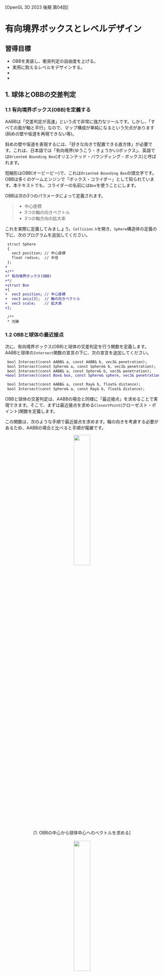 [OpenGL 3D 2023 後期 第04回]

# 有向境界ボックスとレベルデザイン

## 習得目標

* OBBを実装し、衝突判定の自由度を上げる。
* 実用に耐えるレベルをデザインする。
* 
* 

## 1. 球体とOBBの交差判定

### 1.1 有向境界ボックス(OBB)を定義する

AABBは「交差判定が高速」という点で非常に強力なツールです。しかし、「すべての面が軸と平行」なので、マップ構成が単純になるという欠点があります(斜めの壁や坂道を再現できない等)。

斜めの壁や坂道を表現するには、「好きな向きで配置できる直方体」が必要です。これは、日本語では「有向境界(ゆうこう・きょうかい)ボックス」、英語では`Oriented Bounding Box`(オリエンテッド・バウンディング・ボックス)と呼ばれます。

短縮形はOBB(オービービー)で、これは`Oriented Bounding Box`の頭文字です。OBBは多くのゲームエンジンで「ボックス・コライダー」として知られています。本テキストでも、コライダーの名前には`Box`を使うことにします。

OBBは次の3つのパラメータによって定義されます。

>* 中心座標
>* 3つの軸の向きベクトル
>* 3つの軸方向の拡大率

これを実際に定義してみましょう。`Collision.h`を開き、`Sphere`構造体の定義の下に、次のプログラムを追加してください。

```diff
 struct Sphere
 {
   vec3 position; // 中心座標
   float radius;  // 半径
 };
+
+/**
+* 有向境界ボックス(OBB)
+*/
+struct Box 
+{
+  vec3 position; // 中心座標
+  vec3 axis[3];  // 軸の向きベクトル
+  vec3 scale;    // 拡大率
+};

 /**
 * 光線
```

### 1.2 OBBと球体の最近接点

次に、有向境界ボックス(OBB)と球体の交差判定を行う関数を定義します。AABBと球体の`Intersect`関数の宣言の下に、次の宣言を追加してください。

```diff
 bool Intersect(const AABB& a, const AABB& b, vec3& penetration);
 bool Intersect(const Sphere& a, const Sphere& b, vec3& penetration);
 bool Intersect(const AABB& a, const Sphere& b, vec3& penetration);
+bool Intersect(const Box& box, const Sphere& sphere, vec3& penetration);

 bool Intersect(const AABB& a, const Ray& b, float& distance);
 bool Intersect(const Sphere& a, const Ray& b, float& distance);
```

OBBと球体の交差判定は、AABBの場合と同様に「最近接点」を求めることで実現できます。そこで、まずは最近接点を求める`ClosestPoint`(クローゼスト・ポイント)関数を定義します。

この関数は、次のような手順で最近接点を求めます。軸の向きを考慮する必要があるため、AABBの場合と比べると手順が複雑です。

<p align="center">
<img src="images/16_closest_point_sphere_obb_0.png" width="33%" /><br>[1. OBBの中心から球体中心へのベクトルを求める]<br><br>
<img src="images/16_closest_point_sphere_obb_1.png" width="33%" /><br>[2. ベクトルをOBBのX, Y, Z軸に射影する]<br><br>
<img src="images/16_closest_point_sphere_obb_2.png" width="33%" /><br>[3. 射影した長さをOBBのスケールに制限する]<br>
</p>

射影は内積(`dot`関数)によって求められます。それでは、`Collision.cpp`を開き、AABBと球体の`Intersect`関数の定義の下に、次のプログラムを追加してください。

```diff
     penetration = faceNormals[faceIndex] * distance;
   }
   return true;
 }
+
+/**
+* OBBから点への最近接点
+*
+* @param box   判定対象のOBB
+* @param point 判定対象の点
+*
+* @return 長方形の中で最も点に近い座標
+*/
+vec3 ClosestPoint(const Box& box, const vec3& point)
+{
+  // OBBから点に向かうベクトル
+  const vec3 v = point - box.position;
+
+  vec3 result = box.position;
+  for (int i = 0; i < 3; ++i) {
+    // ベクトルをOBBの軸に射影
+    float d = dot(v, box.axis[i]);
+
+    // 射影で得られた値をOBBの範囲内に制限
+    d = std::clamp(d, -box.scale[i], box.scale[i]);
+
+    // 最近接点を更新
+    result += d * box.axis[i];
+  }
+  return result;
+}

 /**
 * スラブ(ある軸に垂直な2平面に囲まれた範囲)と光線の交差判定
```

>ところで、AABBは「3つの軸がワールド座標系の軸と一致しているOBB」とも考えられます。そのため、OBB用の`ClosestPoint`関数はAABBと点の最近接点も求められます。<br>
>実際、AABB用の`ClosestPoint`関数は、「ワールド座標系の軸を持つOBBを前提として最適化したOBB用の`ClosestPoint`関数」になっています。

### 1.3 OBBと球体の交差判定

次に、OBB用の`ClosestPoint`関数を使って「OBBと球体の交差判定」を定義します。OBB用の`ClosestPoint`関数の定義の下に、次のプログラムを追加してください。

```diff
     result += d * box.axis[i];
   }
   return result;
 }
+
+/**
+* OBBと球体の交差判定
+*
+* @param box         判定対象のOBB
+* @param sphere      判定対象の球体
+* @param penetration 貫通ベクトル
+*
+* @retval true  交差している
+* @retval false 交差していない
+*/
+bool Intersect(const Box& box, const Sphere& sphere, vec3& penetration)
+{
+  // 最近接点から球体の中心までの距離が、球体の半径より大きければ衝突していない
+  const vec3 p = ClosestPoint(box, sphere.position);
+  const vec3 v = sphere.position - p;
+  const float d2 = dot(v, v);
+  if (d2 > sphere.radius * sphere.radius) {
+    return false;
+  }
+
+  if (d2 > 0.00001f) {
+    // 距離が0より大きい場合、球体の中心はOBBの外側にある
+    // この場合、最近接から球体の中心へ向かう方向から衝突したとみなす
+    const float d = sqrt(d2);
+    penetration = v * ((sphere.radius - d) / d);
+  } else {
+    // 距離が0の場合、球体の中心はOBBの内部にある
+    // この場合、貫通距離が最も短い面から衝突したとみなす
+  }
+  return true;
+}

 /**
 * スラブ(ある軸に垂直な2平面に囲まれた範囲)と光線の交差判定
```

OBB用の`Intersect`関数とAABB用の`Intersect`関数と見比べてみてください。両者の違いは「呼び出している`ClosestPoint`関数が異なる」くらいで、ほぼ同一のプログラムとなっていることが分かると思います。

このプログラムに、距離が0の場合のプログラムを追加します。これも基本的な部分はAABB用の`Intersect`関数と同じです。`else`節の中に、次のプログラムを追加してください。

```diff
   } else {
     // 距離が0の場合、球体の中心はOBBの内部にある
     // この場合、貫通距離が最も短い面から衝突したとみなす
+    const vec3 a = p - box.position; // OBB中心から球体中心へのベクトル
+    int faceIndex = 0; // 貫通方向を示すインデックス
+    float distance = FLT_MAX; // 貫通距離
+    float sign = 1; // 貫通ベクトルの符号
+    for (int i = 0; i < 3; ++i) {
+      const float f = dot(box.axis[i], a); // aを軸ベクトルに射影
+      const float t0 = f - (-box.scale[i]);
+      if (t0 < distance) {
+        faceIndex = i;
+        distance = t0;
+        sign = -1;
+      }
+      const float t1 = box.scale[i] - f;
+      if (t1 < distance) {
+        faceIndex = i;
+        distance = t1;
+        sign = 1;
+      }
+    }
+    penetration = box.axis[faceIndex] * (distance * sign);
   }
   return true;
 }
```

OBBの場合、貫通ベクトルには`axis`配列が利用できます。そのため、AABBのように貫通ベクトル配列を定義する必要はありません。

これで、OBBと球体の交差判定は完成です。

### 1.4 ボックスコライダーを定義する

OBBとの衝突を処理するために「ボックスコライダー」を定義します。まず新しい衝突図形を表す列挙値を追加します。`Collider.h`を開き、`Type`列挙型の定義に次のプログラムを追加してください。

```diff
   // 形状
   enum class Type {
     AABB,   // 軸平行境界ボックス
     Sphere, // 球体
+    Box,    // 有向境界ボックス
   };
   virtual Type GetType() const = 0;
```

次に、プロジェクトの`Src/Engine`フォルダに`BoxCollider.h`という名前のヘッダファイルを作成してください。作成したファイルを開き、次のプログラムを追加してください。

```diff
+/**
+* @file BoxCollider.h
+*/
+#ifndef BOXCOLLIDER_H_INCLUDED
+#define BOXCOLLIDER_H_INCLUDED
+#include "Collider.h"
+#include "Collision.h"
+
+/**
+* BOXコライダー
+*/
+class BoxCollider : public Collider
+{
+public:
+  BoxCollider() = default;
+  virtual ~BoxCollider() = default;
+
+  // 図形の種類
+  Type GetType() const override { return Type::Box; }
+
+  // 座標を変更する
+  void AddPosition(const vec3& translate) override
+  {
+    box.position += translate;
+  }
+
+  // 座標変換したコライダーを取得する
+  ColliderPtr GetTransformedCollider(const mat4& transform) const override
+  {
+    // 座標変換したコピーを作成
+    auto p = std::make_shared<BoxCollider>();
+    return p;
+  }
+
+  // 図形を取得する
+  const Box& GetShape() const { return box; }
+
+  Box box = {
+    { 0, 0, 0 },
+    { { 1, 0, 0}, { 0, 1, 0 }, { 0, 0, 1} },
+    { 1, 1, 1 } };
+};
+using BoxColliderPtr = std::shared_ptr<BoxCollider>;
+
+#endif // BOXCOLLIDER_H_INCLUDED
```

OBBを扱う場合に少し面倒なのが、ワールド座標系のコライダーに変換する処理です。OBBは「中心座標」、「3つの軸ベクトル」、「3つの拡大率」と多くの要素を持つうえ、それぞれ変換方法が異なるためです。

特に軸ベクトルは「向きベクトル」なので、座標変換行列では変換できません。座標変換行列から回転行列を抽出し、抽出した回転行列によって変換しなくてはなりません。

回転行列の抽出では、処理の都合で拡大率も抽出する必要があります。そこで、汎用性を考えて、平行移動、拡大率、回転行列の3つを抽出する関数を定義することにします。関数名は`Decompose`(デコンポーズ、「分解する」という意味)とします)。

`VecMath.h`を開き、`ExtractScale`関数の定義の下に、次のプログラムを追加してください。

```diff
   const float sy = length(vec3(transform[1]));
   const float sz = length(vec3(transform[2]));
   return { sx, sy, sz };
 }
+
+/**
+* 座標変換行列を平行移動、拡大率、回転行列の各成分に分解する
+*
+* @param[in]  transform 分解元の座標変換行列
+* @param[out] translate 平行移動の格納先となる変数
+* @param[out] scale     拡大率の格納先となる変数
+* @param[out] rotation  回転行列の格納先となる変数
+*/
+inline void Decompose(const mat4& transform,
+  vec3& translate, vec3& scale, mat3& rotation)
+{
+  // 平行移動を分解
+  translate = vec3(transform[3]);
+
+  // 拡大率を分解
+  scale = ExtractScale(transform);
+
+  // 回転行列を分解
+  rotation = mat3(transform);
+  rotation[0] /= scale.x;
+  rotation[1] /= scale.y;
+  rotation[2] /= scale.z;
+}

 #endif // VECMATH_H_INCLUDED
```

このプログラムによって3つの成分が分解できる理由は、`GetTransformMatrix`関数の内容を見ると理解できるでしょう。

それでは、作成した`Decompose`関数を使ってOBBをワールド座標系に変換しましょう。`GetTransformedCollider`メンバ関数の定義に次のプログラムを追加してください。

```diff
   ColliderPtr GetTransformedCollider(const mat4& transform) const override
   {
+    // 座標変換行列を分解
+    vec3 translate; // 未使用
+    vec3 scale;
+    mat3 rotation;
+    Decompose(transform, translate, scale, rotation);
+
     // 座標変換したコピーを作成
     auto p = std::make_shared<BoxCollider>();
+    p->box.position = vec3(transform * vec4(box.position, 1));
+    for (int i = 0; i < 3; ++i) {
+      p->box.axis[i] = rotation * box.axis[i]; // 軸ベクトル
+      p->box.scale[i] = box.scale[i] * scale[i]; // 拡大率
+    }
     return p;
   }
```

このように、OBBの座標変換では、「中心座標」、「軸ベクトル」、「拡大率」のそれぞれについて、異なる変換を実行する必要があります。

### 1.5 ゲームエンジンにボックスコライダーの衝突判定を追加する

続いて、ゲームエンジンにボックスコライダーの衝突判定を行うプログラムを追加します。`Engine.cpp`を開き、`BoxCollider.h`をインクルードしてください。

```diff
 #include "ProgramPipeline.h"
 #include "EasyAudio/EasyAudio.h"
 #include "SphereCollider.h"
+#include "BoxCollider.h"
 #include "Debug.h"
 #include <string>
```

ところで、いまのところAABBとOBBの交差判定は作成していません。そこで、この組み合わせの場合は常に`false`を返すことにします。`CallIntersectReverse`関数テンプレートの定義の下に、`NotImplemented`(ノット・インプリメンテッド、「実装されていない」という意味)という名前の関数を追加してください。

```diff
     p *= -1;
     return true;
   }
   return false;
 }
+
+/**
+* 常にfalseを返す関数テンプレート
+*
+* 未実装または実装予定のない組み合わせ用
+*/
+template<typename T, typename U>
+bool NotImplemented(const ColliderPtr& a, const ColliderPtr& b, vec3& p)
+{
+  return false;
+}

 /**
 * 貫通ベクトルをゲームオブジェクトに反映する
```

次に`HandleWorldCollderCollision`メンバ関数の定義にある`funcList`配列を、次のように変更してください。

```diff
   // 関数ポインタ型を定義
   using FuncType = bool(*)(const ColliderPtr&, const ColliderPtr&, vec3&);

   // 組み合わせに対応する交差判定関数を選ぶための配列
-  static const FuncType funcList[2][2] = {
+  static const FuncType funcList[3][3] = {
     {
       CallIntersect<AabbCollider, AabbCollider>,
       CallIntersect<AabbCollider, SphereCollider>,
+      NotImplemented<AabbCollider, BoxCollider>,
     }, {
       CallIntersectReverse<SphereCollider, AabbCollider>,
       CallIntersect<SphereCollider, SphereCollider>,
+      CallIntersectReverse<SphereCollider, BoxCollider>,
+    }, {
+      NotImplemented<BoxCollider, AabbCollider>,
+      CallIntersect<BoxCollider, SphereCollider>,
+      NotImplemented<BoxCollider, BoxCollider>,
     },
   };
```

### 1.6 ボックスコライダーを試す

それでは、ボックスコライダーを使ってどんな挙動になるかを確認しましょう。`MainGameScene.cpp`を開き、`BoxCollider.h`をインクルードしてください。

```diff
 #include "Engine/Engine.h"
 #include "Engine/Collision.h"
 #include "Engine/SphereCollider.h"
+#include "Engine/BoxCollider.h"
 #include <string>
 #include <fstream>
```

```diff
   // プレイヤーとカメラをスタート地点に移動
   GameObject& camera = engine.GetMainCamera();
   player->position = camera.position = startPoint;
   player->rotation = camera.rotation = { 0, 3.14f, 0 }; // +Z方向に向ける
+
+  // ボックスコライダーのテスト
+  {
+    auto box = engine.Create<GameObject>("box collider test");
+    box->position = startPoint + vec3{ 0, -1.2f, 2 };
+    box->staticMesh = engine.GetStaticMesh("box");
+    box->rotation.x = radians(25);
+    box->rotation.y = radians(45);
+    auto collider = box->AddComponent<BoxCollider>();
+    collider->isStatic = true;
+  }

   // 階段テスト
   auto stair = engine.Create<GameObject>("stair");
   stair->position = startPoint + vec3{ 2, -1, 0 };
```

プログラムが書けたらビルドして実行してください。傾いた箱が表示されるので、箱にプレイヤーを押し付けて衝突判定を調べてください。箱の傾きどおりの衝突判定だと感じられたら成功です。

<p align="center">
<img src="images/16_result_0.jpg" width="45%" /><br>
</p>

### 1.7 有向スラブと光線の交差判定

OBBをクリックして選択できるように、OBBと光線の交差判定を定義します。`Collision.h`を開き、OBB(ボックス)と光線の交差判定を行う`Intersect`関数を宣言してください。

```diff
 bool Intersect(const Box& box, const Sphere& sphere, vec3& penetration);

 bool Intersect(const AABB& a, const Ray& b, float& distance);
 bool Intersect(const Sphere& a, const Ray& b, float& distance);
+bool Intersect(const Box& a, const Ray& b, float& distance);

 #endif // COLLISION_H_INCLUDED
```

「OBBと球体の交差判定」が「AABBと球体の交差判定」と似ていたように、「OBBと光線の交差判定」も「AABBと球体の交差判定」とよく似ています。どちらも光線とスラブの交差判定を繰り返すことで判定を実行します。

ただし、OBBの場合は「有向スラブ」となるため、スラブのパラメータは範囲の最小、最大ではなく、スラブの軸ベクトルとスケールになります。また、多少でも処理を単純にするため、スラブの中心は常に原点にあると仮定します。

`Collision.cpp`を開き、球体と光線の交差判定を行う`Intersect`関数の定義の下に、OBBと光線の交差判定に使う`IntersectSlab`関数を定義してください。

```diff
     distance = 0;
   }
   return true;
 }
+
+/**
+* スラブ(ある軸に垂直な2平面に囲まれた範囲)と光線の交差判定
+*
+* @param[in]  axis      スラブの軸ベクトル
+* @param[in]  scale     スラブの幅
+* @param[in]  start     光線の発射点(スラブの中心を原点とする)
+* @param[in]  direction 光線の向き
+* @param[out] tmin      AABBと光線の交差開始距離
+* @param[out] tmax      AABBと光線の交差終了距離
+*
+* @retval true  交差している
+* @retval false 交差していない
+*/
+bool IntersectSlab(const vec3& axis, float scale,
+  const vec3& start, const vec3& direction,
+  float& tmin, float& tmax)
+{
+}
```

AABB用の`IntersectSlab`関数との違いは、「主な計算をベクトルで行うこと」、「スラブの範囲を`min`, `max`ではなく、軸ベクトルとスケールで表すこと」の2点です。軸ベクトルはスラブの厚さ方向を指すベクトルで、スラブとは直角です。

>1. 「光線の向き」を「スラブの軸ベクトル」に射影。これを`e`とする。
>2. 「光線の発射点」を「スラブの軸ベクトル」に射影。これを`f`とする。
>3. `e`が`0`なら、光線と軸ベクトルは平行。発射点がスラブの範囲内かどうかで判定する。
>4. 平行でなければ、スラブの2つの境界面から`f`までの距離を計算し、`e`で割ることで光線が境界面に到達するまでの時間を得る。
>5. AABBの場合と同様に、交差時刻による交差判定を行う。

有向スラブと光線の交差判定は、光線の向きと発射点を「スラブの軸ベクトルに射影」することから始まります。

`IntersectSlab`関数に「光線の向きと発射点を、スラブの軸ベクトルに射影するプログラム」を追加してください。

```diff
 bool IntersectSlab(const vec3& axis, float scale,
   const vec3& start, const vec3& direction,
   float& tmin, float& tmax)
 {
+  // 向きベクトルと発射点について、軸ベクトル方向の成分を求める
+  const float e = dot(axis, direction);
+  const float f = dot(axis, start);
 }
```

射影によって、向きベクトルと発射点それぞれの「軸ベクトル方向の成分」が得られます。

光線の向きを軸ベクトルに射影し、その値が0の場合、光線は軸ベクトルと直角です。これは、光線がスラブと平行であることを意味します。

この場合、発射点を射影した値がスラブの範囲内ならば「交差している」、範囲外ならば「交差していない」と判定できます。向きベクトルと発射点を射影するプログラムの下に、次のプログラムを追加してください。

```diff
   // 向きベクトルと発射点について、軸ベクトル方向の成分を求める
   const float e = dot(axis, direction);
   const float f = dot(axis, start);
+
+  // 光線がスラブと平行な場合
+  // 発射点がスラブ内にあれば交差している、外にあれば交差していない
+  if (abs(e) < 0.0001f) {
+    return (f >= -scale) && (f <= scale);
+  }
 }
```

次に、光線がスラブの境界面と交差する時間を求めます。光線がスラブと平行な場合の`if`文の下に、次のプログラムを追加してください。

```diff
   if (abs(e) < 0.0001f) {
     return (f >= -scale) && (f <= scale);
   }
+
+  // 光線とスラブが交わる範囲の開始時刻と終了時刻を求める
+  float t0 = (-scale - f) / e;
+  float t1 = (scale - f) / e;
 }
```

`e`は「光線の向きベクトルをスラブの軸ベクトルに射影した値」です。光線が1m進んだとき、軸ベクトルからは`e`m進んだように見える、という関係になります。

よって、「スラブまでの距離」を`e`で割ることで、「光線がスラブと交差するのは光線が`t0`m(または`t1`m)進んだとき」であると計算できます。

残りの部分はAABBの場合と全く同じです。開始時刻と終了時刻を求めるプログラムの下に、次のプログラムを追加してください。

```diff
   // 光線とスラブが交わる範囲の開始時刻と終了時刻を求める
   float t0 = (-scale - f) / e;
   float t1 = (scale - f) / e;
+
+  // 時刻の早い側を開始時刻とする
+  if (t0 > t1) {
+    const float tmp = t0;
+    t0 = t1;
+    t1 = tmp;
+  }
+
+  // 以前の開始時刻と今回の開始時刻を比較し、遅いほうを選択
+  if (t0 > tmin) {
+    tmin = t0;
+  }
+
+  // 以前の終了時刻と今回の終了時刻を比較し、早いほうを選択
+  if (t1 < tmax) {
+    tmax = t1;
+  }
+
+  // 「開始時刻 <= 終了時刻」の場合は交差している
+  return tmin <= tmax;
 }
```

### 1.8 OBBと光線の交差判定

作成した「有向スラブと光線の交差判定」を使って、OBBと光線の交差判定を作成します。OBB用の`IntersectSlab`関数の定義の下に、次のプログラムを追加してください。

```diff
   // 「開始時刻 <= 終了時刻」の場合は交差している
   return tmin <= tmax;
 }
+
+/**
+* OBBと光線の交差判定
+*
+* @param[in]  box      判定対象のOBB
+* @param[in]  ray      判定対象の光線
+* @param[out] distance 光線がOBBと最初に交差する距離
+*
+* @retval true  交差している
+* @retval false 交差していない
+*/
+bool Intersect(const Box& box, const Ray& ray, float& distance)
+{
+  // スラブ中心を原点とした場合の光線の発射点を計算
+  const vec3 start = ray.start - box.position;
+
+  // スラブとの交差判定
+  float tmin = 0;
+  float tmax = FLT_MAX;
+  for (int i = 0; i < 3; ++i) {
+    if ( ! IntersectSlab(box.axis[i], box.scale[i],
+      start, ray.direction, tmin, tmax)) {
+      return false; // 交差していない
+    }
+  }
+
+  // 交点までの距離を設定
+  distance = tmin;
+  return true; // 交差している
+}
```

AABBの`Intersect`関数を作成したときと今回の`Intersect`関数の大きな違いは、スラブとの交差判定が`for`ループになっていることです。ベクトル型の「添字演算子」をオーバーロードしたことで、`for`ループが使えるようになりました。

作成したOBBと光線の交差判定を、ゲームエンジンの`Raycast`メンバ関数から呼び出します。`Engine.cpp`を開き、`Raycast`メンバ関数の定義に次のプログラムを追加してください。

```diff
     case Collider::Type::Sphere:
       hit = Intersect(static_cast<SphereCollider&>(*worldCollider).sphere, ray, d);
       break;
+    case Collider::Type::Box:
+      hit = Intersect(static_cast<BoxCollider&>(*worldCollider).box, ray, d);
+      break;
     }
     if ( ! hit) {
       continue;
```

実際にOBBと光線が衝突することを確認しましょう。`MainGameScene.cpp`を開き、`State_Playing`メンバ関数にある「クリック」判定プログラムに、次のプログラムを追加してください。

```diff
         return distance < 1 && collider->GetOwner()->name != "player";
       });

     if (hit) {
       GameObject* owner = hitInfo.collider->GetOwner();
+
+      // ボックスコライダーのテスト
+      if (owner->name == "box collider test") {
+        if (engine.GetKey(GLFW_KEY_LEFT_SHIFT)) {
+          owner->rotation.x += radians(15);
+        } else {
+          owner->rotation.y += radians(15);
+        }
+      }

       // 光線がドアに衝突したらドアを開ける
       if (owner->name == "door") {
```

プログラムが書けたらビルドして実行してください。ボックスに近づいて(光線の射程を1mに制限しているため)クリックするたびに、ボックスが少しずつ回転したら成功です。

<p align="center">
<img src="images/16_result_1.jpg" width="45%" /><br>
</p>

>**【1章のまとめ】**
>
>* 
>* 
>* 

<div style="page-break-after: always"></div>

## 2. Unityをレベルエディタとして使う

### 2.1 Unityにゲームオブジェクトのエクスポートツールを設定する

3Dモデルを使って背景を表示するには、2DにおけるTiledのような、3Dモデルを配置するツールがあると便利です。しかし2023年9月現在、配置だけを行うツールはあまり見当たりません。

そこで、適当なゲームエンジンのレベルエディタ機能を流用します。レベルエディタ機能があれば、どのゲームエンジンでも構わないのですが、本テキストではUnityを使うことにします。

とはいえ、素のUnityには、外部のプログラムで使えるようにレベルをエクスポートする機能がありません。そこで、汎用レベルエディタとして使えるように、「シーンに配置したゲームオブジェクトをテキストファイルとして出力するスクリプト」を追加します。

<pre class="tnmai_assignment">
<strong>【課題01】</strong>
Webブラウザで以下のURLにアクセスし、<code>tools</code>フォルダにある<code>ExportGameObjectToJson.cs</code>というC#ファイルをダウンロードしなさい(Rawボタンを右クリック→「名前をつけてリンク先を保存」)。

<code>https://github.com/tn-mai/OpenGL3D2023</code>

次に、Unityプロジェクトの<code>Assets</code>フォルダに<code>GameObjectExporter</code>というフォルダを作成し、ダウンロードしたC#ファイルを追加しなさい。
</pre>

C#スクリプトを追加すると、Fileメニューの`Export`項目に`GameObject To Json`(ゲームオブジェクト・トゥ・ジェイソン)という項目が追加されます。

<p align="center">
<img src="images/16_gameobject_to_json_menu_item.png" width="50%" />
</p>

### 2.2 レベルを作成する(アセットの追加)

練習として、適当なアセットを使ってレベルを作成しましょう。

<pre class="tnmai_assignment">
<strong>【課題02】</strong>
Unityのアセットストアを開き、<code>Lowpoly Piece of Nature</code>(ローポリ・ピース・オブ・ネイチャー)という無料アセットを購入してください。

<p align="center"><img src="images/16_asset_piece_of_nature.jpg" width="50%" /></p>

購入したらUnityプロジェクトを開き、上記のアセットをインポートしてください。すると、プロジェクトウィンドウに<code>A_piece_of_nature</code>というフォルダが追加されます。
</pre>

さて、レベルを作るときは、最初に適切な縮尺を定義します。これは、アセットによって縮尺が異なる場合があるためです。適切な縮尺を決めないと、小さな妖精向けサイズの建物や巨人サイズの建物が入り乱れた非現実的なレベルが作られることになります。

本テキストでは縮尺を「Unityの1単位=1m」と定義します。これはUnityの標準的な設定でもあります。

それではレベルを作っていきましょう。一般的なゲーム開発におけるレベル作成では、「イメージボード→2Dマップ→ブロックアウト→アセット配置」のような手順をたどります。

しかし、これをプログラマが一人でやるには時間がかかりすぎます。そこで、以下の手順で適当にそれっぽいマップをでっち上げることにします。

>1. 基本となる地形を作成。
>2. 1で作成した基本地形をコピーしてランダムな座標に配置。
>3. 地形同士を適当につなぐ。

まずは基本地形を作成します。メニューから「GameObject → Create Empty」を選択して、空のゲームオブジェクトを追加してください。空のゲームオブジェクトの名前は`Terrain_MountainPath`(テレイン・マウンテンパス,「地形.山道」という意味)にしてください。

次に、インスペクターウィンドウで`Terrain_MountainPath`オブジェクトの`Position`を`(0, 0, 0)`に設定してください。

<p align="center">
<img src="images/16_empty_inspector_0.png" width="40%" />
</p>

次に`Terrain_MountainPath`ゲームオブジェクトを右クリックしてメニューを開き、「3D Object → Cube」を選択して直方体を追加してください。名前は`Ground`に変更してください。

<p align="center">
<img src="images/16_terrain_add_cube.png" width="50%" />
</p>

インスペクターウィンドウで`Ground`オブジェクトの`Position`を`(0, 0, 0)`、`Scale`を`(16, 1, 16)`に設定してください。

<p align="center">
<img src="images/16_terrain_set_cube_transform.png" width="40%" />
</p>

次に、プロジェクトウィンドウの`A_piece_of_nature/Materials`フォルダにある`Grass_texture_1.mat`を、`Ground`オブジェクトにドラッグ&ドロップしてください。これで`Ground`にテクスチャが設定されます。

<p align="center">
<img src="images/16_terrain_set_cube_material.png" width="60%" />
</p>

これで地面ができました。続いて、地面の四方を岩で囲み、その内側に木を配置します。

`Piece of Nature`アセットの岩モデルは、インポート時にマテリアルが適切に設定されません。そこで、インポート設定を変更して正しいマテリアルを設定します。プロジェクトウィンドウの`A_piece_of_nature/Models`フォルダを開き、`Rock_3`モデルを選択してください。

<p align="center">
<img src="images/16_terrain_select_rock_3_model.png" width="75%" />
</p>

`Rock_3`を選択すると、インスペクターウィンドウには「インポート設定」が表示されます。`Material`タブをクリックして、`Location`設定を「Use Embedded Materials(ユーズ・エンベデッド・マテリアルズ、「組み込みのマテリアルを使う」という意味)」に変更してください。

<p align="center">
<img src="images/16_terrain_rock_material_import_settings_0.png" width="40%" />
</p>

設定を変更すると、`Remapped Materials`(リマップド・マテリアルズ)項目が表示され、ここからマテリアルを選択できるようになります。

マテリアル名の右にある丸いアイコンをクリックすると、マテリアル選択ウィンドウが開きます。`Rocks`というマテリアルを探してダブルクリックしてください。すると、マテリアルが選択されます。

<p align="center">
<img src="images/16_terrain_rock_material_import_settings_1.png" width="50%" />
</p>

`Rocks`マテリアルを選択したら、`Apply`ボタンをクリックして変更を確定してください。

<p align="center">
<img src="images/16_terrain_rock_material_import_settings_2.png" width="50%" />
</p>

これで、正しいマテリアルが設定されます。

<pre class="tnmai_assignment">
<strong>【課題03】</strong>
<code>Rock_4</code>モデルについて、インポート設定を変更して<code>Rocks</code>マテリアルを設定しなさい。
</pre>

### 2.3 レベルを作成する(壁の作成)

それでは、岩の壁を作成しましょう。`Rock_3`モデルを`Terrain_MountainPath`オブジェクトの子になるようにドラッグ&ドロップしてください。そして、オブジェクトの名前を`Wall_Rock`に変更してください。

<p align="center">
<img src="images/16_terrain_add_rock.png" width="75%" />
</p>

次に、岩の位置と大きさを変更します。デフォルトの岩は小さすぎるので、元のサイズでは大量に配置しなくてはならないからです。インスペクターで`Wall_Rock`の`Position`を`(0, 0.5, 0)`に、`Scale`を`(5, 5, 5)`に変更してください。

<p align="center">
<img src="images/16_terrain_rock_set_transform.png" width="60%" />
</p>

位置と大きさを変更したら、次はコライダーを追加します。`Add Component`ボタンをクリックして`Box Collider`を追加してください。

<p align="center">
<img src="images/16_terrain_rock_add_box_collider.png" width="40%" />
</p>

コライダーがちょっとだけ大きすぎる気がするので、サイズを調整します。`Center`を`(0, 0.4, 0)`、`Size`を`(0.9, 0.85, 0.8)`に変更してください。

<p align="center">
<img src="images/16_terrain_rock_set_box_collider_parameters.png" width="60%" />
</p>

続いて、岩を複製して壁にします。ヒエラルキーウィンドウで`Wall_Rock`を選択し、`Ctrl`キーを押しながら`D`キーを4回押して、岩のコピーを4個作成してください(岩の数は合計5個になります)。

>この場合の`D`は、`Duplicate`(デュプリケート、「複製する」という意味)の頭文字です。

<p align="center">
<img src="images/16_terrain_rock_dupulicate.png" width="33%" />
</p>

次にコピーを含む5個の岩を全て選択状態にして、インスペクターの`Position`のX座標の値を`-9`に設定してください。5個の岩が全て左側に移動するはずです。

<p align="center">
<img src="images/16_terrain_rock_set_position_x.png" width="60%" />
</p>

続いて、`Position`のZ座標に`L(-7, 7)`と入力してください。

<p align="center">
<img src="images/16_terrain_rock_set_position_z.png" width="60%" />
</p>

`L()`は「範囲内の等間隔な値」を設定する関数です。この関数を利用すると、簡単にオブジェクトを等間隔に配置できます(`L`はおそらく`Linear`(リニア)の頭文字です)。

今回の場合、`-7`から`7`までに5個のオブジェクトを配置するので、Z座標は`-7`, `-3.5`, `0`, `3.5`, `7`となります。

さて、同じ図形が等間隔に並んでいるのは味気ないので、回転を加えて見た目を変化させましょう。インスペクターの`Rotation`のY軸角度に`L(0, 540)`と入力してください。すると岩が回転します。

<p align="center">
<img src="images/16_terrain_rock_set_rotation_y.png" width="60%" />
</p>

`L()`関数により、Y軸角度には`0`, `135`, `270`, `405`, `540`が順に設定されます。これで、見た目が多少自然になりました。

まだ不自然さが抜けきらないので、もう少しだけ自然さを加えます。インスペクターの`Scale`のY要素に`R(4,6)`と入力してください。

<p align="center">
<img src="images/16_terrain_rock_set_scale_y.png" width="60%" />
</p>

`R()`は「範囲内のランダムな値」を設定する関数です。ただ、完全ランダムなので、あまり自然に見えない(変化に乏しい)結果になることがあります。数式を入力しなおせば結果が変わるので、何度か入力しなおして自然に見える状態を見つけてください。

これで左の壁が完成しました。

次に右の壁を作成します。5個の岩をすべて選択し、`Ctrl+D`で複製してください。インスペクターで`Position`のX座標に`9`を設定してください。これで右の壁が完成しました。

<p align="center">
<img src="images/16_terrain_rock_set_right_wall_position.png" width="60%" />
</p>

続いて前後の壁を作成します。10個の岩をすべて選択し、`Ctrl+D`で複製してください。回転ツールをクリックし、岩をY軸で90°回転させてください。これで、四方すべての壁が完成しました。

<p align="center">
<img src="images/16_terrain_rock_set_front_back_wall.png" width="50%" />
</p>

>**【インスペクターで使える数式機能について】**<br>
>以下のBLOGの2021年12月05日の記事「Unity 2021.2で強化されたインスペクターの数式機能や、複数要素選択時の線形配置機能について」が参考になるでしょう。
>`https://qiita.com/RyotaMurohoshi`

### 2.4 レベルを作成する(木を植える)

次に木を植えます。`A_piece_of_nature`アセットに含まれる`Pine_tree`モデルを、ヒエラルキーの`Terrain_MountainPath`オブジェクトの子として追加してください。

>`Pine_tree_double`と間違えないように注意。

<p align="center">
<img src="images/16_terrain_add_tree.png" width="50%" />
</p>

<pre class="tnmai_assignment">
<strong>【課題04】</strong>
<code>Pine_tree</code>に<code>Box collider</code>を追加し、<code>Center</code>を(0, 2.5, 0)、<code>Size</code>を(1.5, 5, 1.5)に設定しなさい。
</pre>

ボックスコライダーを設定したら、`Ctrl+D`を7回押して木を8本に増やしてください。8本すべての木を選択し、インスペクターで`Transform`コンポーネントに次の値を設定してください。

>`R()`関数を使うパラメータは、何度か実行して好みの配置を見つけてください。

* Position X = `L(-7, 7)`
* Position Y = `0.4`
* Position Z = `R(-7, 7)`
* Rotation Y = `R(0, 360)`
* Scale Y = `R(0.8, 1.2)`

なお、`Position`のZ座標だけランダムにしているのは、両方ともランダムだと配置の制御が難しいためです。

<p align="center">
<img src="images/16_terrain_tree_transform.png" width="50%" /><br>
[こんなかんじで木を配置する]
</p>

これで、基本地形は完成です。

### 2.5 レベルを作成する(基本地形の配置)

次は、基本地形を複製してより広いレベルにしていきます。ヒエラルキーウィンドウの`Terrain_MountainPath`を選択し、`Ctrl+D`で3つの複製を作成してください。

複製した3つの基本地形を選択状態にして、インスペクターで`Transform`コンポーネントに次の値を設定してください。

>* Position X = `R(-16, 16)`
>* Position Z = `L(64, 20)`

これだけで、縦長のレベルが出来上がります。

<p align="center">
<img src="images/16_terrain_mountain_path_set_transform.png" width="50%" /><br>
[配置がバラけていると地形らしくなる]
</p>

とはいえ、このままでは基本地形同士を往来できません。そこで、いくつか岩壁を削除して道を作ります。

となりあう基本地形同士があまりズレていない場合は、隣接する岩を3～4個ほど選んで削除します。

<p align="center">
<img src="images/16_terrain_delete_rock_0.png" width="33%" />&emsp;<img src="images/16_terrain_delete_rock_1.png" width="33%" /><br>
[隣接する岩壁を削除]
</p>

基本地形同士がかなりズレている場合は、互いに近い側面の岩を2個ずつ選んで削除します。

<p align="center">
<img src="images/16_terrain_delete_rock_2.png" width="33%" />&emsp;<img src="images/16_terrain_delete_rock_3.png" width="33%" /><br>
[側面の岩壁を削除]
</p>

次に、岩を削除したことで生まれた隙間に道を作ります。どの基本地形でもいいので`Ground`オブジェクトを選択し、`Ctrl+D`を1回押して複製を作成してください。

複製したら、まず名前を`Path`(パス、「道」という意味)に変更してください。そして、インスペクターで複製の`Scale`を`(6, 0.99, 6)`に設定してください。

<p align="center">
<img src="images/16_terrain_add_path.png" width="50%" /><br>
</p>

`Path`オブジェクトを移動させて、隙間を埋めるように配置してください。6x6mでは小さくて隙間が空くようなら、`Scale`を調整して隙間をなくしてください。

基本地形同士が離れていて、ひとつの`Path`オブジェクトでは隙間を埋められない場合は、さらに複製を行って`Path`オブジェクトを繋いでいってください。オブジェクト同士がある程度なめらかにつながるように、Y軸で回転させるとよいでしょう。

<p align="center">
<img src="images/16_terrain_patching_path_0.png" width="22%" />&emsp;<img src="images/16_terrain_patching_path_1.png" width="45%" /> <br>
[Pathオブジェクトで道を作る]
</p>

<pre class="tnmai_assignment">
<strong>【課題05】</strong>
4つの基本地形の岩をいくつか削除して、互いに往来できるようにしなさい。
</pre>

<pre class="tnmai_assignment">
<strong>【課題06】</strong>
<code>Path</code>オブジェクトを複製して基本地形同士の隙間を埋め、地形間を往来できるようにしなさい。
</pre>

>**【地形の補足】**<br>
>木が邪魔な場合は削除するか移動させましょう。

これでレベルは完成です。作成したレベルをエクスポートしましょう。

上部メニューから`File → Export → GameObject To Json`を選択すると、次のようなウィンドウが表示されます。

<p align="center">
<img src="images/16_gameobject_to_json_window.png" width="25%" />
</p>

`Export`ボタンをクリックすると、ファイル名を指定するウィンドウが聞きます。OpenGLプロジェクトの`Res`フォルダを選択し、「保存」ボタンをクリックしてください(ファイル名はそのままで構いません)。

すると、シーンに配置したゲームオブジェクトの名前や座標などを記録したテキストファイルが作成されます。

### 2.6 OBJファイルをエクスポートする

レベルで使用している3つのモデルを、OBJファイルとしてエクスポートします。どれでもいいので`Ground`オブジェクトをひとつだけ選択状態にして、上部の`File`メニューから`Export → Wavefront OBJ`をクリックしてください。

エクスポート設定ウィンドウが開くので、次のように設定してから`Export`ボタンをクリックしてください。

<p align="center">
<img src="images/16_export_obj_ground.png" width="33%" /><br>
</p>

すると、保存先とファイル名を設定するウィンドウが開きます。保存先はOpenGLプロジェクトの`Res/MeshData`フォルダに新規に`a_piece_of_nature`という名前のフォルダを作成し、このフォルダを保存先としてください。ファイル名は`Ground.obj`としてください。

<p align="center">
<img src="images/16_export_obj_ground_save.png" width="75%" /><br>
</p>

<pre class="tnmai_assignment">
<strong>【課題07】</strong>
<code>Wall_Rock</code>と<code>Pine_tree</code>オブジェクトをOBJファイルとしてエクスポートしなさい。
保存先はOpenGLプロジェクトの<code>a_piece_of_nature</code>フォルダ、ファイル名はそれぞれ<code>Rock_3.obj</code>と</code>Pine_tree.obj</code>としなさい。
</pre>

ところで、課題07ではOBJファイルが使用するテクスチャも出力されます。その中で、`Rocks_3_4_texture.tga`はほとんど透明で表示されます。このテクスチャは「アルファ値を別の目的(スペキュラ)として利用している」ためです。しかし、本テキストで作成した3D描画システムには、アルファ値はアルファ値としてしか扱えません。

そこで、アルファ値を塗りつぶすことにします(塗りつぶしても見た目にはほとんど影響しません)。Visual Studioで`Rocks_3_4_texture.tga`を開いてください。画像を開いたら、ウィンドウ左上にある「鉛筆」アイコンをクリックします。

鉛筆を選択したら、今度は右側にあるプロパティウインドウをスクロールさせて「幅」と「チャネル」という項目を見つけてください。

<p align="center">
<img src="images/16_remove_alpha_0.png" width="36%" />&emsp;<img src="images/16_remove_alpha_1.png" width="33%" /><br>
[左:鉛筆アイコン&emsp;右:プロパティウィンドウ]
</p>

「幅」はペンの太さです。今回は全体を塗りつぶすので、最大値の 100 を入力してください(①)。

次に「チャネル」という文字列をクリックします。するとチャネル設定が展開されます。チャネル設定の「表示」列は、その色要素を表示するかどうか、「描画」列は、その色要素に書き込むかどうか、を示します。

今回はアルファ値だけを操作したいので、「描画」列の赤、緑、青のチェックを外し、アルファだけチェックを入れた状態にしてください(③)。

チャネルの設定をしたら、画像の上でペンをドラッグしてアルファに色を塗ってください。すると、塗った部分が不透明になります。透明な部分がなくなるように、画像全体を塗りつぶしてください。

半透明な部分がなくなったら、`Ctrl+S`で画像を上書き保存してください。

### 2.7 ゲームオブジェクト配置ファイルを読み込む関数を定義する

ゲームオブジェクトの配置ファイルはJSON(ジェイソン)形式になっています。一般的に、JSON形式はライブラリを使って読み込みます。しかし、今回はライブラリを使わず、多少無理やりですが`sscanf`関数を使って読み込むことにします。

というのも、`ExportGameObjectToJson.cs`は意図的に`sscanf`でも読みやすい形式で出力しているからです。

配置ファイルを読み込む機能はゲームエンジンに追加することにします。これは、配置ファイルに含まれる「メッシュ名」から、レベルに必要なOBJファイルを読み込めるようにするためです。

ただ、配置ファイルに含まれるメッシュ名からは、実際のファイルパスは分かりません。UnityエディタではOpenGLプロジェクトのファイル構成など分かるはずがないので、これは仕方がありません。

この「実際のファイル名がわからない問題」については、「メッシュ名と実際のファイル名を関連付けるデータ構造」を定義することで対応します。

このデータ構造は`unordered_map`によって実装します。名前は`FilepathMap`(ファイルパス・マップ)とします。`Engine.h`を開き、`CraeteUIObject`メンバ関数テンプレートの定義の下に、次のプログラムを追加してください。

```diff
     // コンポーネントを追加
     auto component = object->AddComponent<T>();
 
     return { object, component };
   }
+
+  /**
+  * ゲームオブジェクト配置ファイルに含まれるメッシュ名と実際のファイル名の対応表
+  *
+  * first=メッシュ名, second=実際のファイル名
+  */
+  using FilepathMap = std::unordered_map<std::string, std::string>;

   // すべてのゲームオブジェクトを削除する
   void ClearGameObjectAll();
```

次に、ゲームオブジェクト配置ファイルを読み込むメンバ関数を宣言します。関数名は`LoadGameObjectMap`(ロード・ゲームオブジェクト・マップ)とします。`FilepathMap`型の定義の下に、次のプログラムを追加してください。

```diff
   * first=メッシュ名, second=実際のファイル名
   */
   using FilepathMap = std::unordered_map<std::string, std::string>;
+
+  /**
+  * ゲームオブジェクト配置ファイルを読み込む
+  *
+  * @param filename ゲームオブジェクト配置ファイル名
+  *
+  * @return ファイルから読み込んだゲームオブジェクトの配列
+  */
+  GameObjectList LoadGameObjectMap(const char* filename, const FilepathMap&);

   // すべてのゲームオブジェクトを削除する
   void ClearGameObjectAll();
```

それでは定義を追加しましょう。しかし、その前に、`sscanf`を使えるようにするためのマクロを定義します。`Engine.cpp`を開き、ファイルの先頭に次のプログラムを追加してください。

```diff
 /**
 * @file Engine.cpp
 */
+#define _CRT_SECURE_NO_WARNINGS
 #include "Engine.h"
 #include "ProgramPipeline.h"
```

これで定義の準備は完了です。`Run`メンバ関数の定義の下に`LoadGameObjectMap`メンバ関数の定義を追加してください。

```diff
   glfwTerminate();
   return 0;
 }
+
+/**
+* ゲームオブジェクト配置ファイルを読み込む
+*/
+GameObjectList Engine::LoadGameObjectMap(
+  const char* filename, const FilepathMap& filepathMap)
+{
+  // ファイルを開く
+  std::ifstream ifs(filename);
+  if (!ifs) {
+    LOG_WARNING("%sを開けません", filename);
+    return {};
+  }
+
+  GameObjectList gameObjectList;
+  gameObjectList.reserve(1000); // 適当な数を予約
+
+  // 作成したゲームオブジェクト配列を返す
+  LOG("ゲームオブジェクト配置ファイル%sを読み込みました", filename);
+  return gameObjectList;
+}

 /**
 * UIレイヤーを追加する
```

次に、行単位で読み込むプログラムを追加します、ゲームオブジェクトの数を予約するプログラムの下に、次のプログラムを追加してください。

```diff
   GameObjectList gameObjectList;
   gameObjectList.reserve(100); // 適当な数を予約
+
+  // ファイルを読み込む
+  while (!ifs.eof()) {
+    std::string line;
+    std::getline(ifs, line);
+    const char* p = line.c_str();
+    int readByte = 0; // 読み込んだバイト数
+  } // while

   // 作成したゲームオブジェクト配列を返す
   LOG("3Dモデル配置ファイル%sを読み込みました", filename);
```

### 2.8 JSONのデータ型と生文字列リテラル

それでは、ゲームオブジェクトのデータを読み込むプログラムを追加しましょう。ゲームオブジェクト配置ファイルでは、ひとつゲームオブジェクトのデータは1行で表され、`{`と`}`で囲われています。

`{ ゲームオブジェクトのデータリスト },`

これは、JSONでは「オブジェクト」と呼ばれるデータ型です。「オブジェクト」には、「データ名」と「値」のペアをいくつでも定義することができます。各ペアは`,`で区切られます。

`{ データ名 : 値, データ名 : 値, ... }`

配置ファイルでは、ゲームオブジェクトの名前、座標、拡大率などを定義するために使われています。「値」部分には文字列、数値、または配列、オブジェクトが指定できます。以下はデータの例です。

`{ "name" : "Terrain", "translate" : [ 0, 0, 0 ], "rotate" : [ 0, 0, 0 ], "scale" : [ 1, 1, 1 ] },`

このデータの場合、データ名は`name`, `translate`, `rotate`, `scale`の部分です。`Terrain`は「`name`データの値」になります(`name`はゲームオブジェクト名を表すデータです)。

後述するように、読み込みプログラムではデータ名ごとに`sscanf`を実行し、読み込みに成功したら有効なデータだと判断します。

`[`と`]`で囲まれたデータは、JSONの配列です。配列型は「複数の値を`,`で区切ったもの」と定義されています。

ところで、JSON形式のデータ名などは`"`(ダブルクォーテーション)で囲むルールになっています。そのため、`sscanf`を使ってJSONを読み込むには、書式指定文字列には何度も`"`を書く必要があります。

しかし、通常の文字列の中に`"`を書くには、`￥"`のように`￥`によるエスケープが必要です。言い換えると、C++の文字列はあまりJSONの読み書きに向いていません。そこで、「生文字列(なまもじれつ)リテラル」を使うことにします。

生文字列リテラルはC++11で追加された機能で、文字列の前に`R`を付け、さらにダブルクォーテーションの内側に丸括弧`(`と`)`を付けた文字列です。

`R"(あ"いうえ"お)"`

>`R`は`Raw string literals`(ロウ・ストリング・リテラル、生文字列リテラル)の最初の文字です。

生文字列リテラルでは、ダブルクォーテーションが使える代わりに、閉じ丸括弧`)`が使えなくなります。閉じ丸括弧も使えるようにするには、次のように`(`と`)`の前後にさらに区切り文字を追加します。

`R"*(あ"い(う)え"お)*"`

このように書くことで、`R"*(`が文字列の開始、`)*"`が文字列の終端として認識されます。そのかわり、`)*`という文字列が使えなくなります。

区切り文字は`￥n`などの一部の制御文字以外ならなんでもよく、また最大16文字まで追加できます。例えば、次のように、

`R"#XYZ*(あ"い(う)え"お)#XYZ*"`

とすれば、`)#XYZ*`という文字列だけが使えなくなります。このように、生文字列リテラルの狙いは「文字列中に現れない文字を区切り文字にすることで、文字列を定義しやすくする」ことです。

それでは、生文字列リテラルを使って名前データを読み込みましょう。名前のデータ名は
`name`です。ファイルを読み込む`while`ループに次のプログラムを追加してください。

>書式指定文字列の括弧とダブルクォーテーション、空白の有無に注意すること。

```diff
     std::getline(ifs, line);
     const char* p = line.c_str();
     int readByte = 0;
+
+    // ゲームオブジェクト定義の開始判定(先頭には必ずname要素があるはず)
+    char name[256] = { 0 }; // ゲームオブジェクト名
+    if (sscanf(p, R"( { "name" : "%255[^"]" %n)", name, &readByte) != 1) {
+      continue; // 定義ではない
+    }
+    p += readByte; // 読み取り位置を更新
   } // while

   // 作成したゲームオブジェクト配列を返す
```

ゲームオブジェクト定義の先頭には必ず「ゲームオブジェクトの名前」が記録されています。そこで、名前の読み込みに成功したら「データがある」と判断します。

名前部分自体もダブルクォーテーションで囲まれた文字列なので、書式指定文字列が少し複雑になっています。実際に名前を読み込む部分は`%255[^"]`の部分です。

`scanf`系の関数では、`%`の直後に数値を書くと「その数値のバイト数を読み込む」という動作になります。名前を受け取る`name`配列は256バイトなので、末尾の`￥0`を考慮して255文字までしか読み込まないようにしています。

`%[]`は「`[`と`]`に囲まれた文字だけを読み込む」書式です。ただし、`[`の直後に`^`(ハット)記号がある場合、「`[^`と`]`に囲まれた文字*以外*を読み込む」という動作になります。

上記のプログラムでは、「`"`以外の文字」を読み込むことで、`"`に囲まれた名前要素だけを読み込んでいます。

また、以前も説明しましたが、`%n`は「読み込んだ文字数」を取得するための書式です。

>**【scanfの書式について】**<br>
>くわしくは`https://ja.wikipedia.org/wiki/Scanf`を参照してください。

次に、親オブジェクト名、メッシュファイル名、座標、回転、拡大率を読み込みます。名前を読み込むプログラムの下に、次のプログラムを追加してください。

```diff
     if (sscanf(p, R"( { "name" : "%255[^"]" %n)", name, &readByte) != 1) {
       continue; // 定義ではない
     }
     p += readByte; // 読み取り位置を更新
+
+    // 名前以外の要素を読み込む
+
+    char parentName[256] = { 0 }; // 親オブジェクト名
+    if (sscanf(p, R"(, "parent" : "%255[^"]" %n)", parentName, &readByte) == 1) {
+      parentName[255] = '\0';
+      p += readByte;
+    }
+
+    char meshName[256] = { 0 }; // メッシュ名
+    if (sscanf(p, R"(, "mesh" : "%255[^"]" %n)", meshName, &readByte) == 1) {
+      meshName[255] = '\0';
+      p += readByte;
+    }
+
+    vec3 t(0); // 平行移動
+    if (sscanf(p, R"(, "translate" : [ %f, %f, %f ] %n)",
+      &t.x, &t.y, &t.z, &readByte) == 3) {
+      p += readByte;
+    }
+
+    vec3 r(0); // 回転
+    if (sscanf(p, R"(, "rotate" : [ %f, %f, %f ] %n)",
+      &r.x, &r.y, &r.z, &readByte) == 3) {
+      p += readByte;
+    }
+
+    vec3 s(1); // 拡大率
+    if (sscanf(p, R"(, "scale" : [ %f, %f, %f ] %n)",
+      &s.x, &s.y, &s.z, &readByte) == 3) {
+      p += readByte;
+    }
   } // while

   // 作成したゲームオブジェクト配列を返す
```

このように、生文字列リテラルを使うと、ダブルクォーテーションを含む文字列を読みやすく定義することができます。

平行移動、回転、拡大率はJSONファイルでは「配列」として記録しています。ただ、これらは配列長が決まっています。そのため、上記のプログラムのでは直接`vec3`型に読み込んでいます。

### 2.9 ゲームオブジェクトを追加する

それでは、読み込んだデータからゲームオブジェクトを作成しましょう。名前以外の要素を読み込むプログラムの下に、次のプログラムを追加してください。

```diff
     if (sscanf(p, R"(, "scale" : [ %f, %f, %f ] %n)",
       &s.x, &s.y, &s.z, &readByte) == 3) {
       p += readByte;
     }
+
+    // ゲームオブジェクトを作成
+    // Unityは左手座標系なので、平行移動と回転方向を右手座標系に変換する
+    auto gameObject = Create<GameObject>(name);
+    gameObject->position = vec3(t.x, t.y, -t.z);
+    gameObject->rotation =
+      vec3(radians(-r.x), radians(-r.y), radians(r.z));
+    gameObject->scale = s;
+
+    // ゲームオブジェクトをリストに追加
+    gameObjectList.push_back(gameObject);
   } // while

   // 作成したゲームオブジェクト配列を返す
```

このプログラムで気をつけることは、UnityとOpenGLの座標系の違いです。OpenGLは右手座標系(奥方向が-Z)ですが、Unityは左手座標系(奥方向が+Z)なので、座標系を変換して読み込まなくてはなりません。

平行移動については「Z座標の符号を反転するだけ」です。回転については「各軸の正方向を向いたときの回転方向」が、右手座標系では「時計回り」、左手座標系では「反時計回り」となります。

このため、X軸回転とY軸回転は符号を反転する必要があります。Z軸は軸の向きが逆なので実質的に符号反転済みです。

次に、スタティックメッシュを設定します。ゲームオブジェクトを作成するプログラムの下に、次のプログラムを追加してください。

```diff
     gameObject->rotation =
       vec3(radians(-r.x), radians(-r.y), radians(r.z));
     gameObject->scale = s;
+
+    // メッシュを読み込む
+    if (meshName[0]) {
+      // メッシュ名に対応するファイルパスを検索
+      // 対応するファイルパスが見つかればメッシュを読み込む
+      const auto itr = filepathMap.find(meshName);
+      if (itr != filepathMap.end()) {
+        const auto& path = itr->second.c_str();
+        gameObject->staticMesh = meshBuffer->LoadOBJ(path);
+      }
+    } // if meshName[0]
+
     // ゲームオブジェクトをリストに追加
     gameObjectList.push_back(gameObject);
   } // while
```

`find`メンバ関数を使って`filepathMap`(ファイルパス・マップ)からメッシュ名に対応するデータを検索し、データが見つかった場合はOBJファイルを読み込みます。

なお、`MeshBuffer::LoadOBJ`に読み込み済みのOBJファイルを指定した場合、既に読み込まれたスタティックメッシュを返します(本当にこの動作になるのか、`LoadOBJ`メンバ関数の実装を確認してください)。

### 2.10 コライダーを追加する

ゲームオブジェクト定義行には、コライダーも含まれています。このデータを読み込むことで、Unityで設定したコライダーを再現できます。

コライダーは複数設定できるため、`[]`(配列)の中に複数の`{}`(オブジェクト)が格納される形式になっています。ここで`...`は「前と同じデータが続く」と解釈してください。

`"BoxCollider" : [ { "center" : [ 0, 0, 0 ], "size" : [ 1, 1, 1 ] }, { ... } ]`

スタティックメッシュを読み込むプログラムの下に、次のプログラムを追加してください。

```diff
         gameObject->staticMesh = meshBuffer->LoadOBJ(path);
       }/課題
     } // if meshName[0]
+
+    // ボックスコライダーを作成
+    const char strBoxCollider[] = R"(, "BoxCollider" : [)";
+    if (strncmp(p, strBoxCollider, sizeof(strBoxCollider) - 1) == 0) {
+      p += sizeof(strBoxCollider) - 1;
+      Box box = { vec3(0), { { 1, 0, 0 }, { 0, 1, 0 }, { 0, 0, 1 } }, vec3(1) };
+      for (;;) {
+        if (sscanf(p, R"( { "center" : [ %f, %f, %f ], "size" : [ %f, %f, %f ] } %n)",
+          &box.position.x, &box.position.y, &box.position.z,
+          &box.scale.x, &box.scale.y, &box.scale.z, &readByte) != 6)
+        {
+          break;
+        }
+        auto collider = gameObject->AddComponent<BoxCollider>();
+        collider->box = box;
+        collider->box.scale *= 0.5f; // UnityのBoxColliderは1x1m(0.5m四方)
+        collider->isStatic = true;
+        p += readByte;
+
+        // 末尾にカンマがある場合は飛ばす
+        if (*p == ',') {
+          ++p;
+        }
+      }
+    } // if strBoxCollider

     // ゲームオブジェクトをリストに追加
     gameObjectList.push_back(gameObject);
   } // while
```

数が不明の配列なので、`for`文によってひとつずつコライダーを読み込んでいます。JSONの仕様では、複数の要素を区切るために`,`を書く必要があります。しかし、末尾の要素に`,`を付けることは禁止されています。

そこで、末尾に`,`がある場合は、次のデータ読み込みのためにカンマをスキップするようにしています。

これで、`LoadGameObjectMap`メンバ関数は完成です。

### 2.11 ゲームオブジェクト配置ファイルを読み込む

ゲームオブジェクト配置ファイルを読み込むために、新しいシーンを作成します。プロジェクトの`Src`フォルダに`ExplorationScene.h`(エクスプロレーション・シーン・エイチ)という名前のヘッダファイルを追加してください。

追加したファイルを開き、次のプログラムを追加してください(`Exploration`は「探検、探査」という意味)。

```diff
+/**
+* @file ExplorationScene.h
+*/
+#ifndef EXPLORATIONSCENE_H_INCLUDED
+#define EXPLORATIONSCENE_H_INCLUDED
+#include "Engine/Scene.h"
+
+// 先行宣言
+class PlayerComponent;
+
+/**
+* フィールド探検シーン
+*/
+class ExplorationScene : public Scene
+{
+public:
+  ExplorationScene() = default;
+  virtual ~ExplorationScene() = default;
+
+  virtual bool Initialize(Engine& engine) override;
+
+private:
+  std::shared_ptr<PlayerComponent> playerComponent;
+};
+
+#endif // EXPLORATIONSCENE_H_INCLUDED
```

次に、プロジェクトの`Src`フォルダに`ExplorationScene.cpp`という名前のCPPファイルを追加してください。追加したファイルを開き、次のプログラムを追加してください。

```diff
+/**
+* @file ExplorationScence.cpp
+*/
+#include "ExplorationScene.h"
+#include "PlayerComponent.h"
+
+/**
+* カメラをプレイヤーに追従させるコンポーネント
+*/
+class FirstPersonCamera : public Component
+{
+public:
+  FirstPersonCamera() = default;
+  virtual ~FirstPersonCamera() = default;
+
+  virtual void Update(float deltaTime) override {
+    GameObject* owner = GetOwner();
+    Engine* engine = owner->GetEngine();
+    GameObject& camera = engine->GetMainCamera();
+    camera.position = owner->position;
+    camera.rotation = owner->rotation;
+  }
+};
+
+/**
+* シーンの初期化
+*/
+bool ExplorationScene::Initialize(Engine& engine)
+{
+  // ゲームオブジェクト配置ファイルを読み込む
+  Engine::FilepathMap filepathMap;
+  filepathMap["Cube"] = "2.6節で作成したGround.objのファイルパス";
+  filepathMap["Rock_3"] = "2.6節で作成したRock_3.objのファイルパス";
+  filepathMap["Pine_tree"] = "2.6節で作成したPine_tree.objのファイルパス";
+  engine.LoadGameObjectMap("Res/GameObjectMap.json", filepathMap);
+
+  // プレイヤーを配置
+  auto player = engine.Create<GameObject>("player", { 0, 1.5f, 0 });
+  playerComponent = player->AddComponent<PlayerComponent>();
+  player->AddComponent<FirstPersonCamera>();
+
+  return true;
+}
```

続いて、フィールド探検シーンをタイトル画面から呼び出します。`TitleScene.cpp`を開き、`ExplorationScene.h`をインクルードしてください。

```diff
 * @file TitleScene.cpp
 */
 #include "TitleScene.h"
+#include "ExplorationScene.h"
 #include "MainGameScene.h"
 #include "Engine/UILayout.h"
```

次に、タイトル画面の`Update`メンバ関数を次のように変更してください。

```diff
     fadeObject->color[3] = 1 - fadeTimer;

     // タイマーが0以下になったらメインゲームシーンに切り替える
     if (fadeTimer <= 0) {
-      engine.SetNextScene<MainGameScene>();
+      engine.SetNextScene<ExplorationScene>();
     }
   } // if fadeTimer
```

プログラムが書けたらビルドして実行してください。タイトル画面でゲーム開始を選んだあと、木と岩に囲まれた地形が表示されたら成功です。

<p align="center">
<img src="images/16_result_2.jpg" width="45%" />
</p>

### 2.12 透明部分の描画を破棄(はき)する

地形は表示されたものの、なんだか葉っぱの描画がおかしいようです。これは、蛍光灯のエフェクトでもあった「フラグメントが透明であっても描画は行われる」というGPU側の挙動が影響しています。

蛍光灯エフェクトは全体的に半透明なことから「深度テストを無効化して、不透明な物体のあとで描画する」という回避方法がありました。

しかし、葉っぱのように「不透明と透明が混ざっている」画像の場合、深度テストを無効化すると前後関係がおかしくなってしまいます。そのため、深度テストは有効にする必要があります。

さらに、「不透明な物体のあとで描画する」しても、「葉っぱの問題」は解決しません。というのは、全ての葉っぱは不透明部分と透明部分の両方を持つからです。

このように、一見すると解決が難しそうな「葉っぱ問題」ですが、フラグメントシェーダには「葉っぱ問題」を解決できる命令が存在します。

その命令は`discard`(ディスカード、「捨てる」という意味)です。フラグメントシェーダで`discard`を使うと、その時点でフラグメントの描画が中止されます。つまり、描画が「なかったことにされる」わけです。

`if`文を使って、フラグメントの色が透明な場合だけ`discard`して、不透明な場合は通常の描画を行うことで、透明な部分の向こう側が正しく描画されるようになります。

`standard.frag`を開き、`main`関数の定義に次のプログラムを追加してください。

```diff
 void main()
 {
   vec4 c = texture(texColor, inTexcoord);
+
+  // アルファが一定値未満の場合は描画をキャンセル
+  if (c.w < 0.5) {
+    discard;
+  }

   // テクスチャのガンマ補正を解除
   const float crtGamma = 2.2;
```

プログラムが書けたらビルドして実行してください。葉っぱの不透明な部分だけが描画されていたら成功です。

<p align="center">
<img src="images/16_result_3.jpg" width="45%" />
</p>

### 2.13 平行光源(ディレクショナル・ライト)を追加する

現在、3Dモデルは点光源(またはスポットライト光源)で照らされています。しかし、本テキストで作成したような屋外の空間では、昼間は太陽、夜間は月や星の明かりが世界を照らすはずです。

太陽や月を点光源で表すには、現実ほど遠くなくとも、それでもかなり遠方に配置し、さらに相当な明るさに設定する必要があります。このような極端な光源は意図した色や明るさを設定しにくいため、扱いにくいものになります。

実際、これら物体は点光源とは言えません。例えば太陽は地球より遥かに大きいため、地球に届く光はほとんど平行になります。そこで、太陽や月を表すために「平行光源(へいこうこうげん)」を追加します。

地球環境を前提とした場合、太陽と月はひとつずつなので平行光源はひとつで十分です。

平行光源は「色」と「向き」の2つで構成されます。この2つを`DirectionalLight`(ディレクショナル・ライト、「平行光源」という意味)という名前の構造体にします。`standard.frag`を開き、プログラムからの入力変数の定義に次のプログラムを追加してください。

```diff
 // プログラムからの入力
 layout(location=100) uniform vec4 color; // 物体の色
 layout(location=101) uniform vec4 emission; // 物体の発光色

+// 平行光源
+struct DirectionalLight
+{
+  vec3 color;     // 色と明るさ
+  vec3 direction; // 光の向き
+};
+layout(location=108) uniform DirectionalLight directionalLight;
 
 // ライト
 struct Light
```

ロケーション番号は`108`としています。点光源が`110`からなので、それより手前には空きがあります。平行光源には2つのパラメータが必要なので、`110-2=108`としました。

次に、平行光源の明るさを計算します。計算方法は点光源とほとんど同じです。ただし、平行光源には「光源の座標(発射点)」がないので、光の向きには「平行光源の向き」をそのまま使います。そして、「法線と向きの内積」で明るさを求めます。

ところで、現在の`standard.frag`では法線の正規化が`for`ループ内で行われており、平行光源に流用できなくなっています。そこで、まずは法線の正規化を`for`ループの手前に移動します。

`standard.frag`を開き、法線を正規化するプログラムを切り取ってください。

```diff
     float sqrDistance = dot(direction, direction);
     float distance = sqrt(sqrDistance);

     // 方向を正規化して長さを1にする
     direction = normalize(direction);
-
-    // 線形補間によって長さが1ではなくなっているので、正規化して長さを1に復元する
-    vec3 normal = normalize(inNormal);

     // ランベルトの余弦則を使って明るさを計算
     float theta = max(dot(direction, normal), 0);
```

それから、切り取ったプログラムを`for`文の手前に貼り付けてください。

```diff
   // テクスチャのガンマ補正を解除
   const float crtGamma = 2.2;
   c.rgb = pow(c.rgb, vec3(2.2));

   outColor = c * color;
+
+  // 線形補間によって長さが1ではなくなっているので、正規化して長さを1に復元する
+  vec3 normal = normalize(inNormal);

   vec3 diffuse = vec3(0); // 拡散光の明るさの合計
   for (int i = 0; i < lightCount; ++i) {
```

それでは、平行光源の明るさを計算しましょう。点光源とスポットライトの明るさを計算する`for`ループの直後に、次のプログラムを追加してください。

```diff
     // 拡散光の明るさを計算
     diffuse += pointLight.colorAndFalloffAngle[i].xyz * illuminance;
   } // for lightCount
+
+  // 平行光源の明るさを計算
+  float theta = max(dot(-directionalLight.direction, normal), 0);
+  diffuse += directionalLight.color * theta;

   // 拡散光の影響を反映
   outColor.rgb *= diffuse;
```

気をつける点として、「`direction`(光線の向き)をマイナスにしている」ことが挙げられます。`direction`変数には「光線の向き」が入っています。内積の計算では「フラグメントから見た光の向き」が必要なので、向きを逆にする必要があるからです。

シェーダの変更はこれだけです。ここからはゲームエンジンに平行光源の機能を追加します。`Engine.h`を開き、ロケーション番号の定義を追加してください。

```diff
 // シェーダのライト配列のロケーション番号
 constexpr GLint locColor = 100;
+constexpr GLint locDirectionalLightColor = 108;
+constexpr GLint locDirectionalLightDirection = 109;
 constexpr GLint locLightCount = 110;
 constexpr GLint locLightColorAndFalloffAngle = 111;
```

次に、`LightData`構造体の定義の下に次のプログラムを追加してください。

```diff
   float coneAngle;    // スポットライトが照らす角度
   float falloffAngle; // スポットライトの減衰開始角度
 
   bool used = false; // 使用中かどうか
 };
+
+// 平行光源
+struct DirectionalLight
+{
+  vec3 color = { 1, 1, 1 }; // 色
+  float intensity = 0.8f;   // 明るさ
+  vec3 direction = { 0.58f, -0.58f, 0.58f }; // 向き
+};

 // メッシュ番号
 // Initializeメンバ関数にあるmeshes配列と順番を合わせること
```

>`0.58`はライトの向きが45°の角度になるように選びました(いずれかの軸に平行だとライトの影響が分かりにくいため)。

次に、`lightResizeCount`メンバ変数の定義の下に、次のプログラムを追加してください。

```diff
   std::vector<int> unusedLights;  // 未使用のライトのインデックス配列

   // 一度に増やすライト数
   static constexpr size_t lightResizeCount = 100;
+
+  // 平行光源
+  DirectionalLight directionalLight;

   // カメラオブジェクト
   GameObject camera;
```

続いて`Engine.cpp`を開き、`UpdateShaderLight`メンバ関数の定義に次のプログラムを追加してください。

```diff
 * カメラに近いライトを選んでGPUメモリにコピーする
 */
 void Engine::UpdateShaderLight()
 {
+  // 平行光源のパラメータをGPUメモリにコピー
+  const vec3 color = directionalLight.color * directionalLight.intensity;
+  glProgramUniform3fv(*prog3D, locDirectionalLightColor, 1, &color.x);
+  glProgramUniform3fv(*prog3D, locDirectionalLightDirection,
+    1, &directionalLight.direction.x);

   // コピーするライトがなければライト数を0に設定
   if (usedLights.empty()) {
```

プログラムが書けたらビルドして実行してください。フィールド探検画面が遠くまで明るく表示されていたら成功です。

<p align="center">
<img src="images/16_result_4.jpg" width="45%" />
</p>

### 2.14 環境光(アンビエント・ライト)を追加する

現実世界では、太陽に裏を向けている部分でも真っ黒にはなりません。なぜなら、裏面にも周囲の物体で反射したり大気で散乱した光が届いているからです。

このような、間接的に届く光の計算を「大域照明(グローバル・イルミネーション)」といいます。グローバルイルミネーションを実装すれば、より現実に近い明るさを再現できることになります。

<p align="center">
<img src="images/Radiosity_Comparison.jpg" width="50%" /><br>
[左=大域照明なし 右=大域照明あり]<br>
https://commons.wikimedia.org/wiki/File:Radiosity_Comparison.jpg
</p>

しかし、グローバルイルミネーションは非常に複雑な現象です。最近でこそ、研究の成果と「ハードウェア・レイ・トレーシング」という機能の登場により、ある程度リアルタイムに再現できるようになりましたが、難しい問題であることに変わりはありません。

そこで、今回はもっとも単純なグローバルイルミネーションである「環境光(アンビエント・ライト)」を採用します。

「環境光」は、「空間全体が、間接光を平均した色の光で満たされている」と考えます。上記の画像の場合、部屋全体が「赤みがかかった白い光」で満たされていると考えるわけです。

もちろん、実際には柱の根元や天井はより赤く、へこんだ角の部分は暗くなるなど、場所によって間接光の色や強さは異なります。しかし、「環境光」ではそれらの詳細をすべて無視します。

細かい部分で違いがあるとしても、間接光の主成分が「天井・壁・柱の白と、床の赤が混ざった色」であることは間違いないからです。

まずシェーダに環境光用のユニフォーム変数を追加します。変数名は`ambientLight`(アンビエント・ライト、「環境光」という意味)とします。`standard.frag`を開き、次のプログラムを追加してください。

```diff
 // プログラムからの入力
 layout(location=100) uniform vec4 color; // 物体の色
 layout(location=101) uniform vec4 emission; // 物体の発光色
+
+// 環境光
+layout(location=107) uniform vec3 ambientLight;

 // ディレクショナルライト
 struct DirectionalLight
```

環境光は方向を持たないため、パラメータは「色」だけです。次に、環境光の計算を追加します。鏡面反射の明るさを計算するプログラムの下に、次のプログラムを追加してください。

```diff
   // 平行光源の明るさを計算
   float theta = max(dot(-directionalLight.direction, normal), 0);
   diffuse += directionalLight.color * theta;
+
+  // アンビエントライトの明るさを計算
+  diffuse += ambientLight;

   // 拡散光の影響を反映
   outColor.rgb *= diffuse;
```

次にゲームエンジンに環境光を表すメンバ変数を追加します。`Engine.h`を開き、ロケーション番号の定義を追加してください。

```diff
 // シェーダのライト配列のロケーション番号
 constexpr GLint locColor = 100;
+constexpr GLint locAmbientLight = 107;
 constexpr GLint locDirectionalLightColor = 108;
 constexpr GLint locDirectionalLightDirection = 109;
```

続いて`directionalLight`メンバ変数の定義の下に、次のプログラムを追加してください。

```diff
   // 平行光源
   DirectionalLight directionalLight;
+
+  // 環境光
+  vec3 ambientLight = vec3(0.2f);

   // カメラオブジェクト
   GameObject camera;
```

最後に、環境光をGPUメモリにコピーします。`Engine.cpp`を開き、`UpdateShaderLight`メンバ関数の定義に次のプログラムを追加してください。

```diff
 * カメラに近いライトを選んでGPUメモリにコピーする
 */
 void Engine::UpdateShaderLight()
 {
+  // 環境光をGPUメモリにコピー
+  glProgramUniform3fv(*prog3D, locAmbientLight, 1, &ambientLight.x);
+
   // 平行光源のパラメータをGPUメモリにコピー
   const vec3 color = directionalLight.color * directionalLight.intensity;
```

プログラムが書けたらビルドして実行してください。画面が全体的に明るくなり、これまで光が当たらず黒くなっていた岩壁の模様が判別できるようになっていたら成功です。

<p align="center">
<img src="images/16_result_5a.jpg" width="40%" />&emsp;<img src="images/16_result_5b.jpg" width="40%" /><br>
[環境光なし]&emsp;&emsp;&emsp;&emsp;&emsp;&emsp;&emsp;&emsp;&emsp;&emsp;&emsp;&emsp;&emsp;&emsp;&emsp;&emsp;&emsp;&emsp;&emsp;&emsp;[環境光あり]
</p>

<pre class="tnmai_assignment">
<strong>【課題08】</strong>
アセットを追加して新しい基本地形を作成し、現在のレベルを置き換えなさい。基本地形の作り方は以下のとおりです。

1. 地面(または床)を作成。
2. 地面の四方を壁でふさぐ。
3. 地形の雰囲気を表すオブジェクト(樹木、草、石、遺跡の柱など)をランダムに配置。

よりゲームらしいレベルを作成したい場合は、Unreal Engineのブロックアウトを作成する学習コースが参考になるでしょう(設定からSubtitlesを日本語に設定すること)。
※「ブロックアウト(またはグレーボックス)」は、レベルの構造とゲームプレイをテストするために作成される「仮のレベル」のことです。

[ゲーム開発でのレベル ブロックアウトの作成]
レベルの作り方を基礎から学ぶコースです。
https://dev.epicgames.com/community/learning/courses/Qk3/unreal-engine-b939a0

[背景アーティスト向けの高度なスキルセット]
ブロックアウトをアセットで肉付けする方法を学ぶコースです。
https://dev.epicgames.com/community/learning/courses/w1E/unreal-engine-90fe94

これらのコースは「ブロックアウトの作成」と「アセットの配置」を分けています。これは長期的なゲーム開発ではほぼ必須です。
しかし、みなさんがレベルデザインに使える時間はプロの1/100程度です(プロが半年で作ると仮定して8時間x150日x2人=2400時間、みなさんは1日2時間1ヶ月として2時間x20日=40時間)。
あまり時間をかけられないので、ブロックアウトの時点でアセットを配置することを検討してください。誰かに作ってもらうのも良い考えです。

[How to create levels FASTER in Unreal Engine 5]
地面や木の橋を素早く作成する方法を説明する動画です。
https://www.youtube.com/watch?v=GQFjS8L7tfg
</pre>

>**【2章のまとめ】**
>
>* 手作業で3Dモデルの配置を決めるのは難しいため、既存のツール(ゲームエンジンなど)を利用するとよい。
>* OpenGLとは異なる座標系を採用するツールを使う場合、うまく座標を変換しなくてはならない。
>* JSON形式のように`"`を多用するテキストを読み込むときは、「生文字列リテラル」が役に立つ。
>* 「平行光源」を使うと、太陽や月のような非常に遠くからの光を表現できる。
>* 「環境光」を使うと、直接光が当たらず影になっている部分の色が見えるようになる。
